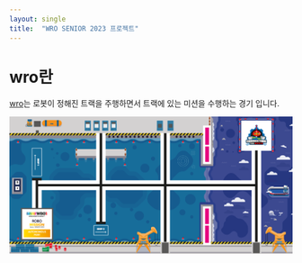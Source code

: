 ```yaml
---
layout: single
title:  "WRO SENIOR 2023 프로젝트"
---
```


# wro란
[wro](https://www.wrokorea.kr/47)는 로봇이 정해진 트랙을 주행하면서 트랙에 있는 미션을 수행하는 경기 입니다.

![경기장](assets/img/[Senior_경기장]GameMat.png)

